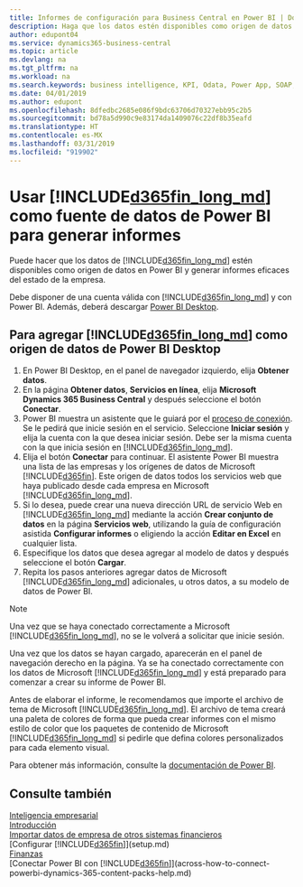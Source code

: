 ```yaml
---
title: Informes de configuración para Business Central en Power BI | Documentos de Microsoft
description: Haga que los datos estén disponibles como origen de datos en Power BI y generar informes eficaces del estado de la empresa.
author: edupont04
ms.service: dynamics365-business-central
ms.topic: article
ms.devlang: na
ms.tgt_pltfrm: na
ms.workload: na
ms.search.keywords: business intelligence, KPI, Odata, Power App, SOAP, analysis
ms.date: 04/01/2019
ms.author: edupont
ms.openlocfilehash: 8dfedbc2685e086f9bdc63706d70327ebb95c2b5
ms.sourcegitcommit: bd78a5d990c9e83174da1409076c22df8b35eafd
ms.translationtype: HT
ms.contentlocale: es-MX
ms.lasthandoff: 03/31/2019
ms.locfileid: "919902"
---
```

# <a name="using-included365finlongmdincludesd365finlongmdmd-as-power-bi-data-source-for-building-reports"></a>Usar [!INCLUDE[d365fin_long_md](includes/d365fin_long_md.md)] como fuente de datos de Power BI para generar informes
Puede hacer que los datos de [!INCLUDE[d365fin_long_md](includes/d365fin_long_md.md)] estén disponibles como origen de datos en Power BI y generar informes eficaces del estado de la empresa.  

Debe disponer de una cuenta válida con [!INCLUDE[d365fin_long_md](includes/d365fin_long_md.md)] y con Power BI. Además, deberá descargar [Power BI Desktop](https://powerbi.microsoft.com/en-us/desktop/).  

## <a name="to-add-included365finlongmdincludesd365finlongmdmd-as-a-data-source-in-power-bi-desktop"></a>Para agregar [!INCLUDE[d365fin_long_md](includes/d365fin_long_md.md)] como origen de datos de Power BI Desktop
1. En Power BI Desktop, en el panel de navegador izquierdo, elija **Obtener datos**.
2. En la página **Obtener datos**, **Servicios en línea**, elija **Microsoft Dynamics 365 Business Central** y después seleccione el botón **Conectar**.
3. Power BI muestra un asistente que le guiará por el [proceso de conexión](across-how-to-connect-powerbi-dynamics-365-content-packs-help.md). Se le pedirá que inicie sesión en el servicio. Seleccione **Iniciar sesión** y elija la cuenta con la que desea iniciar sesión. Debe ser la misma cuenta con la que inicia sesión en [!INCLUDE[d365fin_long_md](includes/d365fin_long_md.md)].
4. Elija el botón **Conectar** para continuar. El asistente Power BI muestra una lista de las empresas y los orígenes de datos de Microsoft [!INCLUDE[d365fin](includes/d365fin_md.md)]. Este origen de datos todos los servicios web que haya publicado desde cada empresa en Microsoft [!INCLUDE[d365fin_long_md](includes/d365fin_long_md.md)].
5. Si lo desea, puede crear una nueva dirección URL de servicio Web en [!INCLUDE[d365fin_long_md](includes/d365fin_long_md.md)] mediante la acción **Crear conjunto de datos** en la página **Servicios web**, utilizando la guía de configuración asistida **Configurar informes** o eligiendo la acción **Editar en Excel** en cualquier lista.
6. Especifique los datos que desea agregar al modelo de datos y después seleccione el botón **Cargar**.
7. Repita los pasos anteriores agregar datos de Microsoft [!INCLUDE[d365fin_long_md](includes/d365fin_long_md.md)] adicionales, u otros datos, a su modelo de datos de Power BI.

> [!NOTE]  
> Una vez que se haya conectado correctamente a Microsoft [!INCLUDE[d365fin_long_md](includes/d365fin_long_md.md)], no se le volverá a solicitar que inicie sesión.

Una vez que los datos se hayan cargado, aparecerán en el panel de navegación derecho en la página. Ya se ha conectado correctamente con los datos de Microsoft [!INCLUDE[d365fin_long_md](includes/d365fin_long_md.md)] y está preparado para comenzar a crear su informe de Power BI. 

Antes de elaborar el informe, le recomendamos que importe el archivo de tema de Microsoft [!INCLUDE[d365fin_long_md](includes/d365fin_long_md.md)].  El archivo de tema creará una paleta de colores de forma que pueda crear informes con el mismo estilo de color que los paquetes de contenido de Microsoft [!INCLUDE[d365fin_long_md](includes/d365fin_long_md.md)] si pedirle que defina colores personalizados para cada elemento visual.

Para obtener más información, consulte la [documentación de Power BI](https://powerbi.microsoft.com/documentation/powerbi-landing-page/).

## <a name="see-also"></a>Consulte también
[Inteligencia empresarial](bi.md)  
[Introducción](product-get-started.md)  
[Importar datos de empresa de otros sistemas financieros](across-import-data-configuration-packages.md)  
[Configurar [!INCLUDE[d365fin](includes/d365fin_md.md)]](setup.md)   
[Finanzas](finance.md)  
[Conectar Power BI con [!INCLUDE[d365fin](includes/d365fin_md.md)]](across-how-to-connect-powerbi-dynamics-365-content-packs-help.md)  
